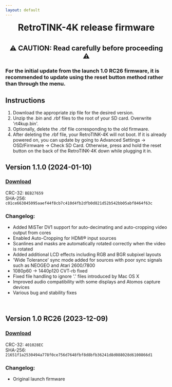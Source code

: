 ```yaml
---
layout: default
---
```


<h1 align="center" style="margin-top: 0px;">RetroTINK-4K release firmware</h1>

<br />

<h2 align="center" style="margin-top: 0px;">⚠️ CAUTION: Read carefully before proceeding ⚠️</h2>

### For the initial update from the launch 1.0 RC26 firmware, it is recommended to update using the reset button method rather than through the menu.

## Instructions️

1. Download the appropriate zip file for the desired version.
2. Unzip the .bin and .rbf files to the root of your SD card. Overwrite 'rt4kup.bin'.
3. Optionally, delete the .rbf file corresponding to the old firmware.
4. After deleting the .rbf file, your RetroTINK-4K will not boot. If it is already powered on, you can update by going to Advanced Settings -> OSD/Firmware -> Check SD Card. Otherwise, press and hold the reset button on the back of the RetroTINK-4K down while plugging it in.

## Version 1.1.0 (2024-01-10)

### [Download](https://cdn.jsdelivr.net/gh/retrotink-llc/firmware@main/RetroTINK-4K/Release/rt4k_110.zip)
CRC-32: `BEB27659`  
SHA-256: `c01ce663845095aaef44f8cb7c410d4fb2dfb0d821d52b542bb05abf8464f63c`

### Changelog:
- Added MiSTer DV1 support for auto-decimating and auto-cropping video output from cores
- Enabled Auto-Cropping for HDMI® input sources
- Scanlines and masks are automatically rotated correctly when the video is rotated
- Added additional LCD effects including RGB and BGR subpixel layouts
- 'Wide Tolerance' sync mode added for sources with poor sync signals such as NEOGEO and Atari 2600/7800
- 1080p60 -> 1440p120 CVT-rb fixed
- Fixed file handling to ignore '.' files introduced by Mac OS X
- Improved audio compatibility with some displays and Atomos capture devices
- Various bug and stability fixes

<br/>

## Version 1.0 RC26 (2023-12-09)

### [Download](https://cdn.jsdelivr.net/gh/retrotink-llc/firmware@main/RetroTINK-4K/Release/Rt4k_10rc26.zip)
CRC-32: `401028EC`  
SHA-256: `21651f1a2530494a778f0ce756d7648fbf8d8bfb36241d8d088028d6100866d1`

### Changelog:
- Original launch firmware